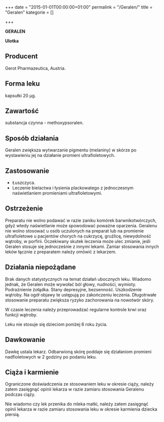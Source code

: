 +++
date = "2015-01-01T00:00:00+01:00"
permalink = "/Geralen/"
title = "Geralen"
kategorie = []

+++

**GERALEN**

**Ulotka**

Producent
---------

Gerot Pharmazeutica, Austria.

Forma leku
----------

kapsułki 20 μg.

Zawartość
---------

substancja czynna - methoxypsoralen.

Sposób działania
----------------

Geralen zwiększa wytwarzanie pigmentu (melaniny) w skórze po wystawieniu jej na działanie promieni ultrafioletowych.

Zastosowanie
------------

-   Łuszczyca.
-   Leczenie bielactwa i łysienia plackowatego z jednoczesnym naświetlaniem promieniami ultrafioletowymi.

Ostrzeżenie
-----------

Preparatu nie wolno podawać w razie zaniku komórek barwnikotwórczych, gdyż wtedy naświetlanie może spowodować poważne oparzenia. Geralenu nie wolno stosować u osób uczulonych na preparat lub na promienie ultrafioletowe u pacjentów chorych na cukrzycę, gruźlicę, niewydolność wątroby, w porfirii. Oczekiwany skutek leczenia może ulec zmianie, jeśli Geralen stosuje się jednocześnie z innymi lekami. Zamiar stosowania innych leków łącznie z preparatem należy omówić z lekarzem.

Działania niepożądane
---------------------

Brak danych statystycznych na temat działań ubocznych leku. Wiadomo jednak, że Geralen może wywołać ból głowy, nudności, wymioty. Podrażnienie żołądka. Stany depresyjne, bezsenność. Uszkodzenie wątroby. Na ogół objawy te ustępują po zakończeniu leczenia. Długotrwałe stosowanie preparatu zwiększa ryzyko zachorowania na nowotwór skóry.

W czasie leczenia należy przeprowadzać regularne kontrole krwi oraz funkcji wątroby.

Leku nie stosuje się dzieciom poniżej 6 roku życia.

Dawkowanie
----------

Dawkę ustala lekarz. Odbarwioną skórę poddaje się działaniom promieni nadfioletowych w 2 godziny po podaniu leku.

Ciąża i karmienie
-----------------

Ograniczone doświadczenia ze stosowaniem leku w okresie ciąży, należy zatem zasięgnąć opinii lekarza w razie zamiaru stosowania Geralenu podczas ciąży.

Nie wiadomo czy lek przenika do mleka matki, należy zatem zasięgnąć opinii lekarza w razie zamiaru stosowania leku w okresie karmienia dziecka piersią.
